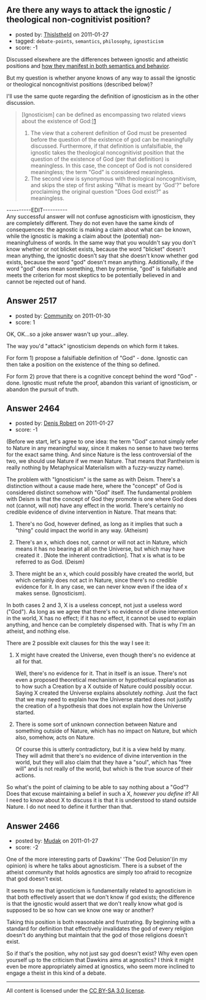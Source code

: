 ## Are there any ways to attack the ignostic / theological non-cognitivist position?

- posted by: [ThisIstheId](https://stackexchange.com/users/-1/404-thisistheid) on 2011-01-27
- tagged: `debate-points`, `semantics`, `philosophy`, `ignosticism`
- score: -1

Discussed elsewhere are the differences between ignostic and atheistic positions and [how they manifest in both semantics and behavior][1].

But my question is whether anyone knows of any way to assail the ignostic or theological noncognitivist positions (described below)?

I'll use the same quote regarding the definition of ignosticism as in the other discussion.


> [Ignosticism] can be defined as
> encompassing two related views about
> the existence of God:][1]
> 
> 1. The view that a coherent definition of God must be presented
> before the question of the existence
> of god can be meaningfully discussed.
> Furthermore, if that definition is
> unfalsifiable, the ignostic takes the
> theological noncognitivist position
> that the question of the existence of
> God (per that definition) is
> meaningless. In this case, the concept
> of God is not considered meaningless;
> the term "God" is considered
> meaningless.
> 2. The second view is synonymous with theological
> noncognitivism, and skips the step of
> first asking "What is meant by 'God'?"
> before proclaiming the original
> question "Does God exist?" as
> meaningless.


----------EDIT----------<Br>
Any successful answer will not confuse agnosticism with ignosticism, they are completely different. They do not even have the same *kinds* of consequences: the agnostic is making a claim about what can be known, while the ignostic is making a claim about the (potential) non-meaningfulness of words. In the same way that you wouldn't say you don't know whether or not blicket exists, because the word "blicket" doesn't mean anything, the ignostic doesn't say that she doesn't know whether god exists, because the word "god" doesn't mean anything. Additionally, if the word "god" does mean something, then by premise, "god" is falsifiable and meets the criterion for most skeptics to be potentially believed in and cannot be rejected out of hand. 


  [1]: http://atheism.stackexchange.com/questions/2195/what-is-the-functional-difference-between-atheism-and-ignosticism


## Answer 2517

- posted by: [Community](https://stackexchange.com/users/-1/-1-community) on 2011-01-30
- score: 1

<p>OK, OK...so a joke answer wasn't up your...alley.</p>

<p>The way you'd "attack" ignosticism depends on which form it takes.  </p>

<p>For form 1) propose a falsifiable definition of "God" - done.  Ignostic can then take a position on the existence of the thing so defined.</p>

<p>For form 2) prove that there is a cognitive concept behind the word "God" - done.  Ignostic must refute the proof, abandon this variant of ignosticism, or abandon the pursuit of truth.</p>



## Answer 2464

- posted by: [Denis Robert](https://stackexchange.com/users/-1/122-denis-robert) on 2011-01-27
- score: -1

<p>(Before we start, let's agree to one idea: the term "God" cannot simply refer to Nature in any meaningful way, since it makes no sense to have two terms for the exact same thing. And since Nature is the less controversial of the two, we should use Nature if we mean Nature. That means that Pantheism is really nothing by Metaphysical Materialism with a fuzzy-wuzzy name).</p>

<p>The problem with "Ignosticism" is the same as with Deism. There's a distinction without a cause made here, where the "concept" of God is considered distinct somehow with "God" itself. The fundamental problem with Deism is that the concept of God they promote is one where God does not (cannot, will not) have any effect in the world. There's certainly no credible evidence of divine intervention in Nature. That means that:</p>

<ol>
<li><p>There's no God, however defined, as long as it implies that such a "thing" could impact the world in any way. (Atheism)</p></li>
<li><p>There's an x, which does not, cannot or will not act in Nature, which means it has no bearing at all on the Universe, but which may have created it . [Note the inherent contradiction]. That x is what is to be referred to as God. (Deism)</p></li>
<li><p>There might be an x, which could possibly have created the world, but which certainly does not act in Nature, since there's no credible evidence for it. In any case, we can never know even if the idea of x makes sense. (Ignosticism).</p></li>
</ol>

<p>In both cases 2 and 3, X is a useless concept, not just a useless word ("God"). As long as we agree that there's no evidence of divine intervention in the world, X has no effect; if it has no effect, it cannot be used to explain anything, and hence can be completely dispensed with. That is why I'm an atheist, and nothing else.</p>

<p>There are 2 possible exit clauses for this the way I see it:</p>

<ol>
<li><p>X might have created the Universe, even though there's no evidence at all for that. </p>

<p>Well, there's no evidence for it. That in itself is an issue. There's not even a proposed theoretical mechanism or hypothetical explanation as to how such a Creation by a X outside of Nature could possibly occur. Saying X created the Universe explains absolutely <em>nothing</em>. Just the fact that we may need to explain how the Universe started does not justify the creation of a hypothesis that does not explain how the Universe started. </p></li>
<li><p>There is some sort of unknown connection between Nature and something outside of Nature, which has no impact on Nature, but which also, somehow, acts on Nature. </p>

<p>Of course this is utterly contradictory, but it is a view held by many. They will admit that there's no evidence of divine intervention in the world, but they will also claim that they have a "soul", which has "free will" and is not really of the world, but which is the true source of their actions.</p></li>
</ol>

<p>So what's the point of claiming to be able to say nothing about a "God"? Does that excuse maintaining a belief in such a X, <em>however you define it</em>? All I need to know about X to discuss it is that it is understood to stand outside Nature. I do not need to define it further than that.</p>



## Answer 2466

- posted by: [Mudak](https://stackexchange.com/users/-1/205-mudak) on 2011-01-27
- score: -2

<p>One of the more interesting parts of Dawkins' 'The God Delusion'(in my opinion) is where he talks about agnosticism.  There is a subset of the atheist community that holds agnostics are simply too afraid to recognize that god doesn't exist. </p>

<p>It seems to me that ignosticism is fundamentally related to agnosticism in that both effectively assert that we don't know if god exists; the difference is that the ignostic would assert that we don't really know what god is supposed to be so how can we know one way or another?</p>

<p>Taking this position is both reasonable and frustrating. By beginning with a standard for definition that effectively invalidates the god of every religion doesn't do anything but maintain that the god of those religions doesn't exist.  </p>

<p>So if that's the position, why not just say god doesn't exist?  Why even open yourself up to the criticism that Dawkins aims at agnostics?  I think it might even be more appropriately aimed at ignostics, who seem more inclined to engage a theist in this kind of a debate. </p>




---

All content is licensed under the [CC BY-SA 3.0 license](https://creativecommons.org/licenses/by-sa/3.0/).
